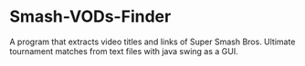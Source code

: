 # Smash-VODs-Finder
A program that extracts video titles and links of Super Smash Bros. Ultimate tournament matches from text files with java swing as a GUI.
